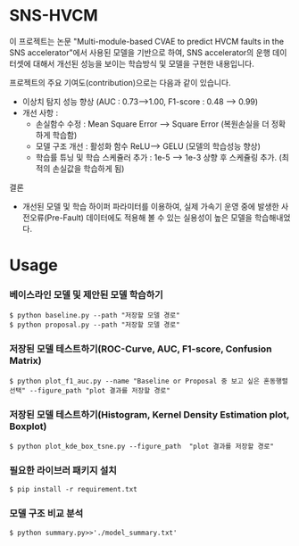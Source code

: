 # SNS-HVCM

이 프로젝트는 논문 "Multi-module-based CVAE to predict HVCM faults in the SNS accelerator"에서 사용된 모델을 기반으로 하여, SNS accelerator의 운행 데이터셋에 대해서 개선된 성능을 보이는 학습방식 및 모델을 구현한 내용입니다.

프로젝트의 주요 기여도(contribution)으로는 다음과 같이 있습니다.

- 이상치 탐지 성능 향상 (AUC : 0.73-->1.00, F1-score : 0.48 --> 0.99)
- 개선 사항 :
    - 손실함수 수정 : Mean Square Error --> Square Error (복원손실을 더 정확하게 학습함)
    - 모델 구조 개선 : 활성화 함수 ReLU--> GELU (모델의 학습성능 향상)
    - 학습률 튜닝 및 학습 스케쥴러 추가 : 1e-5 --> 1e-3 상향 후 스케쥴링 추가. (최적의 손실값을 학습하게 됨)

결론 
- 개선된 모델 및 학습 하이퍼 파라미터를 이용하여, 실제 가속기 운영 중에 발생한 사전오류(Pre-Fault) 데이터에도 적용해 볼 수 있는 실용성이 높은 모델을 학습해내었다.

# Usage

### 베이스라인 모델 및 제안된 모델 학습하기  
    $ python baseline.py --path "저장할 모델 경로"  
    $ python proposal.py --path "저장할 모델 경로"  

### 저장된 모델 테스트하기(ROC-Curve, AUC, F1-score, Confusion Matrix)  
    $ python plot_f1_auc.py --name "Baseline or Proposal 중 보고 싶은 혼동행렬 선택" --figure_path "plot 결과를 저장할 경로"  

### 저장된 모델 테스트하기(Histogram, Kernel Density Estimation plot, Boxplot)  
    $ python plot_kde_box_tsne.py --figure_path  "plot 결과를 저장할 경로"  

### 필요한 라이브러 패키지 설치
    $ pip install -r requirement.txt

### 모델 구조 비교 분석 
    $ python summary.py>>'./model_summary.txt'
